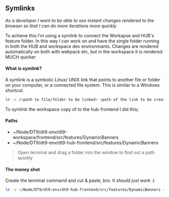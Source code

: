 ## Symlinks

*As a developer I want to be able to see instant changes rendered to the browser so that I can do more iterations more quickly*

To achieve this I'm using a symlink to connect the Workapse and HUB's feature folder. In this way I can work on <DynamicBanners /> and have the single folder running in both the HUB and workspace dev environmants. Changes are rendered automatically on both with webpack etc, but in the workspace it is rendered MUCH quicker

#### What is symlink?

A symlink is a symbolic Linux/ UNIX link that points to another file or folder on your computer, or a connected file system. This is similar to a Windows shortcut.

```bash
ln -s /<path to file/folder to be linked> <path of the link to be created>
```

To symlink the workspace copy of <DynamicBanners /> to the hub-frontend I did this; 

#### Paths

- ~/Node/DT9/dt9-env/dt9-workspace/frontend/src/features/DynamicBanners
- ~/Node/DT9/dt9-env/dt9-hub-frontend/src/features/DynamicBanners

> Open terminal and drag a folder into the window to find out a path quickly

#### The money shot

Create the terminal command and cut & paste, bro. It _should just work_ :)

```bash
ln -s ~/Node/DT9/dt9-env/dt9-hub-frontend/src/features/DynamicBanners ~/Node/DT9/dt9-env/dt9-workspace/frontend/src/features
```

